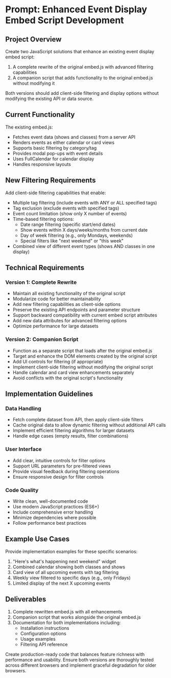 # Prompt: Enhanced Event Display Embed Script Development

## Project Overview
Create two JavaScript solutions that enhance an existing event display embed script:

1. A complete rewrite of the original embed.js with advanced filtering capabilities
2. A companion script that adds functionality to the original embed.js without modifying it

Both versions should add client-side filtering and display options without modifying the existing API or data source.

## Current Functionality
The existing embed.js:
- Fetches event data (shows and classes) from a server API
- Renders events as either calendar or card views
- Supports basic filtering by category/tag
- Provides modal pop-ups with event details
- Uses FullCalendar for calendar display
- Handles responsive layouts

## New Filtering Requirements
Add client-side filtering capabilities that enable:

- Multiple tag filtering (include events with ANY or ALL specified tags)
- Tag exclusion (exclude events with specified tags)
- Event count limitation (show only X number of events)
- Time-based filtering options:
  - Date range filtering (specific start/end dates)
  - Show events within X days/weeks/months from current date
  - Day of week filtering (e.g., only Mondays, weekends)
  - Special filters like "next weekend" or "this week"
- Combined view of different event types (shows AND classes in one display)

## Technical Requirements

### Version 1: Complete Rewrite
- Maintain all existing functionality of the original script
- Modularize code for better maintainability
- Add new filtering capabilities as client-side options
- Preserve the existing API endpoints and parameter structure
- Support backward compatibility with current embed script attributes
- Add new data attributes for advanced filtering options
- Optimize performance for large datasets

### Version 2: Companion Script
- Function as a separate script that loads after the original embed.js
- Target and enhance the DOM elements created by the original script
- Add UI controls for filtering (if appropriate)
- Implement client-side filtering without modifying the original script
- Handle calendar and card view enhancements separately
- Avoid conflicts with the original script's functionality

## Implementation Guidelines

### Data Handling
- Fetch complete dataset from API, then apply client-side filters
- Cache original data to allow dynamic filtering without additional API calls
- Implement efficient filtering algorithms for larger datasets
- Handle edge cases (empty results, filter combinations)

### User Interface
- Add clear, intuitive controls for filter options
- Support URL parameters for pre-filtered views
- Provide visual feedback during filtering operations
- Ensure responsive design for filter controls

### Code Quality
- Write clean, well-documented code
- Use modern JavaScript practices (ES6+)
- Include comprehensive error handling
- Minimize dependencies where possible
- Follow performance best practices

## Example Use Cases
Provide implementation examples for these specific scenarios:

1. "Here's what's happening next weekend" widget
2. Combined calendar showing both classes and shows
3. Card view of all upcoming events with tag filtering
4. Weekly view filtered to specific days (e.g., only Fridays)
5. Limited display of the next X upcoming events

## Deliverables
1. Complete rewritten embed.js with all enhancements
2. Companion script that works alongside the original embed.js
3. Documentation for both implementations including:
   - Installation instructions
   - Configuration options
   - Usage examples
   - Filtering API reference

Create production-ready code that balances feature richness with performance and usability. Ensure both versions are thoroughly tested across different browsers and implement graceful degradation for older browsers.
